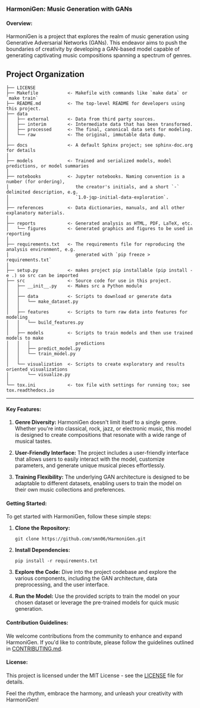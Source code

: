 ### HarmoniGen: Music Generation with GANs

#### Overview:

HarmoniGen is a project that explores the realm of music generation using Generative Adversarial Networks (GANs). This endeavor aims to push the boundaries of creativity by developing a GAN-based model capable of generating captivating music compositions spanning a spectrum of genres.

Project Organization
------------

    ├── LICENSE
    ├── Makefile           <- Makefile with commands like `make data` or `make train`
    ├── README.md          <- The top-level README for developers using this project.
    ├── data
    │   ├── external       <- Data from third party sources.
    │   ├── interim        <- Intermediate data that has been transformed.
    │   ├── processed      <- The final, canonical data sets for modeling.
    │   └── raw            <- The original, immutable data dump.
    │
    ├── docs               <- A default Sphinx project; see sphinx-doc.org for details
    │
    ├── models             <- Trained and serialized models, model predictions, or model summaries
    │
    ├── notebooks          <- Jupyter notebooks. Naming convention is a number (for ordering),
    │                         the creator's initials, and a short `-` delimited description, e.g.
    │                         `1.0-jqp-initial-data-exploration`.
    │
    ├── references         <- Data dictionaries, manuals, and all other explanatory materials.
    │
    ├── reports            <- Generated analysis as HTML, PDF, LaTeX, etc.
    │   └── figures        <- Generated graphics and figures to be used in reporting
    │
    ├── requirements.txt   <- The requirements file for reproducing the analysis environment, e.g.
    │                         generated with `pip freeze > requirements.txt`
    │
    ├── setup.py           <- makes project pip installable (pip install -e .) so src can be imported
    ├── src                <- Source code for use in this project.
    │   ├── __init__.py    <- Makes src a Python module
    │   │
    │   ├── data           <- Scripts to download or generate data
    │   │   └── make_dataset.py
    │   │
    │   ├── features       <- Scripts to turn raw data into features for modeling
    │   │   └── build_features.py
    │   │
    │   ├── models         <- Scripts to train models and then use trained models to make
    │   │   │                 predictions
    │   │   ├── predict_model.py
    │   │   └── train_model.py
    │   │
    │   └── visualization  <- Scripts to create exploratory and results oriented visualizations
    │       └── visualize.py
    │
    └── tox.ini            <- tox file with settings for running tox; see tox.readthedocs.io


--------





#### Key Features:

1. **Genre Diversity:** HarmoniGen doesn't limit itself to a single genre. Whether you're into classical, rock, jazz, or electronic music, this model is designed to create compositions that resonate with a wide range of musical tastes.

2. **User-Friendly Interface:** The project includes a user-friendly interface that allows users to easily interact with the model, customize parameters, and generate unique musical pieces effortlessly.

3. **Training Flexibility:** The underlying GAN architecture is designed to be adaptable to different datasets, enabling users to train the model on their own music collections and preferences.

#### Getting Started:

To get started with HarmoniGen, follow these simple steps:

1. **Clone the Repository:**
   ```
   git clone https://github.com/smn06/HarmoniGen.git
   ```

2. **Install Dependencies:**
   ```
   pip install -r requirements.txt
   ```

3. **Explore the Code:**
   Dive into the project codebase and explore the various components, including the GAN architecture, data preprocessing, and the user interface.

4. **Run the Model:**
   Use the provided scripts to train the model on your chosen dataset or leverage the pre-trained models for quick music generation.

#### Contribution Guidelines:

We welcome contributions from the community to enhance and expand HarmoniGen. If you'd like to contribute, please follow the guidelines outlined in [CONTRIBUTING.md](CONTRIBUTING.md).

#### License:

This project is licensed under the MIT License - see the [LICENSE](LICENSE) file for details.


Feel the rhythm, embrace the harmony, and unleash your creativity with HarmoniGen!
